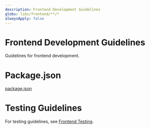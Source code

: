 ```yaml
---
description: Frontend Development Guidelines
globs: libs/frontend/**/*
alwaysApply: false
---
```


# Frontend Development Guidelines

Guidelines for frontend development.

# Package.json

[package.json](../files/package.json?include=true&inline=true&lines=13-)

# Testing Guidelines

For testing guidelines, see [Frontend Testing](agent-attached.frontend-testing.md?include=true).